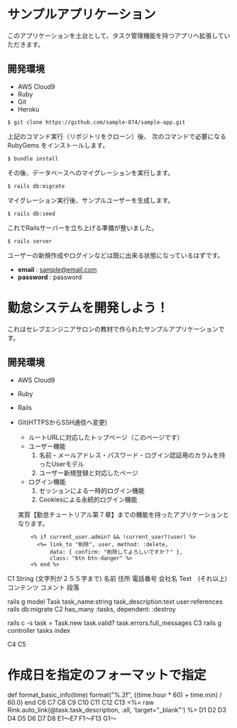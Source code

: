 # サンプルアプリケーション

このアプリケーションを土台として、タスク管理機能を持つアプリへ拡張していただきます。

## 開発環境

* AWS Cloud9
* Ruby
* Git
* Heroku

```
$ git clone https://github.com/sample-874/sample-app.git
```

上記のコマンド実行（リポジトリをクローン）後、
次のコマンドで必要になる RubyGems をインストールします。

```
$ bundle install
```

その後、データベースへのマイグレーションを実行します。

```
$ rails db:migrate
```

マイグレーション実行後、サンプルユーザーを生成します。

```
$ rails db:seed
```

これでRailsサーバーを立ち上げる準備が整いました。

```
$ rails server
```

ユーザーの新規作成やログインなどは既に出来る状態になっているはずです。

* **email** : sample@email.com
* **password** : password

# 勤怠システムを開発しよう！

これはセレブエンジニアサロンの教材で作られたサンプルアプリケーションです。

## 開発環境

* AWS Cloud9
* Ruby
* Rails
* Git(HTTPSからSSH通信へ変更)


  <ul>
    <li>ルートURLに対応したトップページ（このページです）</li>
    <li>ユーザー機能
      <ol>
        <li>名前・メールアドレス・パスワード・ログイン認証用のカラムを持ったUserモデル</li>
        <li>ユーザー新規登録と対応したページ</li>
      </ol>
    </li>
    <li>ログイン機能
      <ol>
        <li>セッションによる一時的ログイン機能</li>
        <li>Cookiesによる永続的ログイン機能</li>
      </ol>
    </li>
  </ul>
  <p>実質【勤怠チュートリアル第７章】までの機能を持ったアプリケーションとなります。</p>
  
          <% if current_user.admin? && !current_user?(user) %>
            <%= link_to "削除", user, method: :delete,
                data: { confirm: "削除してよろしいですか？" },
                class: "btn btn-danger" %>
          <% end %>
          
C1
String (文字列が２５５字まで)
名前
住所
電話番号
会社名
Text　(それ以上)
コンテンツ
コメント
段落

rails g model Task task_name:string task_description:text user:references
rails db:migrate
C2
has_many :tasks, dependent: :destroy

rails c -s
task = Task.new
task.valid?
task.errors.full_messages
C3
rails g controller tasks index

C4
C5
  # 作成日を指定のフォーマットで指定  
  def format_basic_info(time)
    format("%.2f", ((time.hour * 60) + time.min) / 60.0)
  end
C6
C7
C8
C9
C10
C11
C12
C13
    <%= raw Rink.auto_link(@task.task_description, :all, 'target="_blank"') %>
D1
D2
D3
D4
D5
D6
D7
D8
E1～E7
F1～F13
G1～